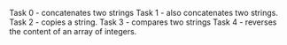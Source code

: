 Task 0 - concatenates two strings
Task 1 - also  concatenates two strings.
Task 2 - copies a string.
Task 3 - compares two strings
Task 4 - reverses the content of an array of integers.